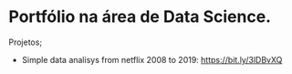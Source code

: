 # Portfólio na área de Data Science.

  Projetos;
    
- Simple data analisys from netflix 2008 to 2019: https://bit.ly/3lDBvXQ
